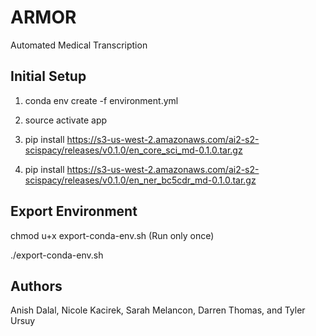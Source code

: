 # ARMOR
Automated Medical Transcription

## Initial Setup
1. conda env create -f environment.yml

2. source activate app

3. pip install https://s3-us-west-2.amazonaws.com/ai2-s2-scispacy/releases/v0.1.0/en_core_sci_md-0.1.0.tar.gz

4. pip install https://s3-us-west-2.amazonaws.com/ai2-s2-scispacy/releases/v0.1.0/en_ner_bc5cdr_md-0.1.0.tar.gz

## Export Environment
chmod u+x export-conda-env.sh (Run only once)

./export-conda-env.sh

## Authors
Anish Dalal, Nicole Kacirek, Sarah Melancon, Darren Thomas, and Tyler Ursuy